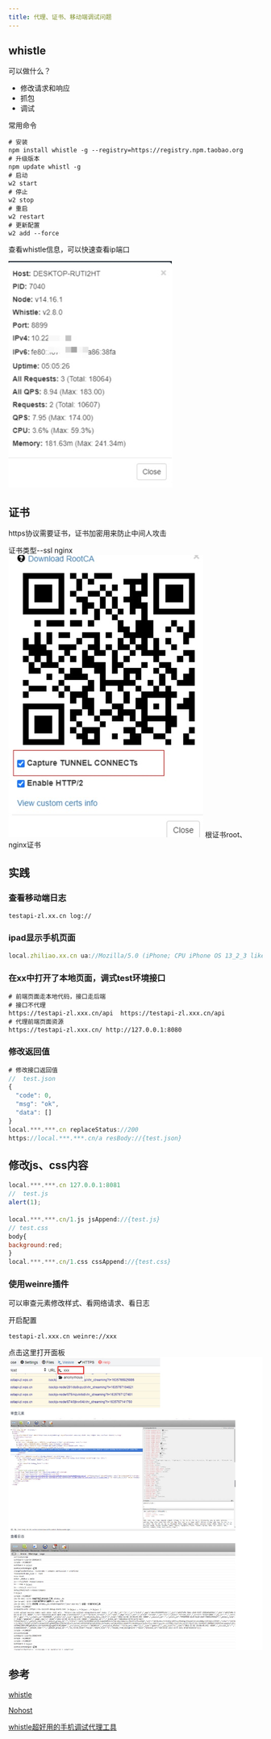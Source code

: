 ```yaml
---
title: 代理、证书、移动端调试问题
---
```


## whistle
可以做什么？

- 修改请求和响应
- 抓包
- 调试

常用命令
```shell
# 安装
npm install whistle -g --registry=https://registry.npm.taobao.org
# 升级版本
npm update whistl -g 
# 启动
w2 start
# 停止
w2 stop
# 重启
w2 restart
# 更新配置
w2 add --force
```

查看whistle信息，可以快速查看ip端口

![whistle信息](./images/1636387236745.jpg)

## 证书
https协议需要证书，证书加密用来防止中间人攻击

证书类型--ssl nginx
![证书下载](./images/1636387388315.jpg)
根证书root、nginx证书

## 实践

### 查看移动端日志
```shell
testapi-zl.xx.cn log://
```

### ipad显示手机页面
```js
local.zhiliao.xx.cn ua://Mozilla/5.0 (iPhone; CPU iPhone OS 13_2_3 like Mac OS X) AppleWebKit/605.1.15 (KHTML, like Gecko) Version/13.0.3 Mobile/15E148 Safari/604.1
```

### 在xx中打开了本地页面，调式test环境接口
```shell
# 前端页面走本地代码，接口走后端
# 接口不代理
https://testapi-zl.xxx.cn/api  https://testapi-zl.xxx.cn/api
# 代理前端页面资源
https://testapi-zl.xxx.cn/ http://127.0.0.1:8080
```

### 修改返回值
```js
# 修改接口返回值
//  test.json
{
  "code": 0,
  "msg": "ok",
  "data": []
}
local.***.***.cn replaceStatus://200
https://local.***.***.cn/a resBody://{test.json}
```

## 修改js、css内容
```js
local.***.***.cn 127.0.0.1:8081
//  test.js
alert(1);

local.***.***.cn/1.js jsAppend://{test.js}
// test.css
body{
background:red;
}
local.***.***.cn/1.css cssAppend://{test.css}
```

### 使用weinre插件
可以审查元素修改样式、看网络请求、看日志

开启配置
```shell
testapi-zl.xxx.cn weinre://xxx
```
点击这里打开面板
![weinre](./images/1636387841083.jpg)

## 参考
[whistle](https://avwo.github.io/whistle/)

[Nohost](https://github.com/Tencent/nohost)

[whistle超好用的手机调试代理工具](https://juejin.cn/post/7003630513755799589)